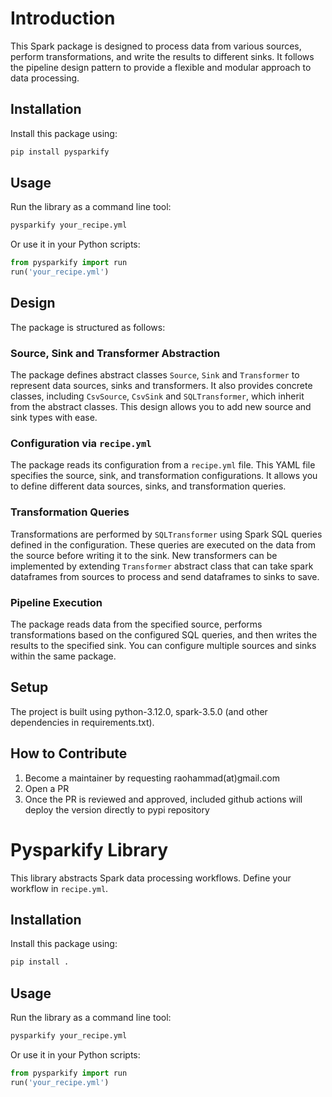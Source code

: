 # Introduction
This Spark package is designed to process data from various sources, perform transformations, and write the results to different sinks. It follows the pipeline design pattern to provide a flexible and modular approach to data processing.

## Installation

Install this package using:

```bash
pip install pysparkify
```

## Usage

Run the library as a command line tool:

```bash
pysparkify your_recipe.yml
```

Or use it in your Python scripts:

```python
from pysparkify import run
run('your_recipe.yml')
```


## Design

The package is structured as follows:

### Source, Sink and Transformer Abstraction

The package defines abstract classes `Source`, `Sink` and `Transformer` to represent data sources, sinks and transformers. It also provides concrete classes, including `CsvSource`, `CsvSink` and `SQLTransformer`, which inherit from the abstract classes. This design allows you to add new source and sink types with ease.

### Configuration via `recipe.yml`

The package reads its configuration from a `recipe.yml` file. This YAML file specifies the source, sink, and transformation configurations. It allows you to define different data sources, sinks, and transformation queries.

### Transformation Queries

Transformations are performed by `SQLTransformer` using Spark SQL queries defined in the configuration. These queries are executed on the data from the source before writing it to the sink. New transformers can be implemented by extending `Transformer` abstract class that can take spark dataframes from sources to process and send dataframes to sinks to save.

### Pipeline Execution

The package reads data from the specified source, performs transformations based on the configured SQL queries, and then writes the results to the specified sink. You can configure multiple sources and sinks within the same package.

## Setup

The project is built using python-3.12.0, spark-3.5.0 (and other dependencies in requirements.txt).

## How to Contribute

1. Become a maintainer by requesting raohammad(at)gmail.com
2. Open a PR
3. Once the PR is reviewed and approved, included github actions will deploy the version directly to pypi repository


# Pysparkify Library

This library abstracts Spark data processing workflows. Define your workflow in `recipe.yml`.

## Installation

Install this package using:

```bash
pip install .
```

## Usage

Run the library as a command line tool:

```bash
pysparkify your_recipe.yml
```

Or use it in your Python scripts:

```python
from pysparkify import run
run('your_recipe.yml')
```
